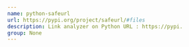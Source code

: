 ```yaml
---
name: python-safeurl
url: https://pypi.org/project/safeurl/#files
description: Link analyzer on Python URL : https://pypi.
group: None
---
```

